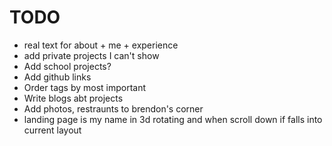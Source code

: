 # TODO

- real text for about + me + experience
- add private projects I can't show
- Add school projects?
- Add github links
- Order tags by most important
- Write blogs abt projects
- Add photos, restraunts to brendon's corner
- landing page is my name in 3d rotating and when scroll down if falls into current layout

